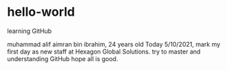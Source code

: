 # hello-world
learning GitHub

muhammad alif aimran bin ibrahim, 24 years old
Today 5/10/2021, mark my first day as new staff at Hexagon Global Solutions.
try to master and understanding GitHub hope all is good.
